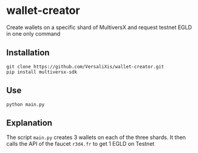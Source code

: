 # wallet-creator
Create wallets on a specific shard of MultiversX and request testnet EGLD in one only command



## Installation
```
git clone https://github.com/VersaliXis/wallet-creator.git
pip install multiversx-sdk
```

## Use 
```
python main.py
```

## Explanation
The script `main.py` creates 3 wallets on each of the three shards.
It then calls the API of the faucet `r3d4.fr` to get 1 EGLD on Testnet
